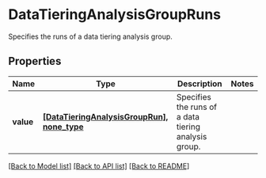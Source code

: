 # DataTieringAnalysisGroupRuns

Specifies the runs of a data tiering analysis group.

## Properties
Name | Type | Description | Notes
------------ | ------------- | ------------- | -------------
**value** | [**[DataTieringAnalysisGroupRun], none_type**](DataTieringAnalysisGroupRun.md) | Specifies the runs of a data tiering analysis group. | 

[[Back to Model list]](../README.md#documentation-for-models) [[Back to API list]](../README.md#documentation-for-api-endpoints) [[Back to README]](../README.md)



